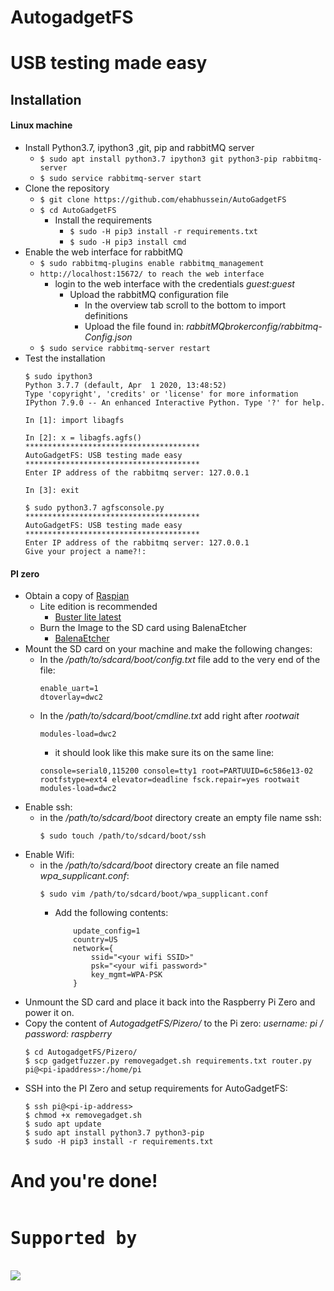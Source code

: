 
# AutogadgetFS
# USB testing made easy
## Installation
#### Linux machine

* Install Python3.7, ipython3 ,git, pip and rabbitMQ server
    * ```$ sudo apt install python3.7 ipython3 git python3-pip rabbitmq-server```
    * ```$ sudo service rabbitmq-server start```
* Clone the repository
    * ```$ git clone https://github.com/ehabhussein/AutoGadgetFS```
    * ```$ cd AutoGadgetFS```
        * Install the requirements
            * ```$ sudo -H pip3 install -r requirements.txt```
            * ```$ sudo -H pip3 install cmd```
* Enable the web interface for rabbitMQ
    * ```$ sudo rabbitmq-plugins enable rabbitmq_management```    
    * ```http://localhost:15672/ to reach the web interface```
        * login to the web interface with the credentials *guest:guest*
            * Upload the rabbitMQ configuration file
                * In the overview tab scroll to the bottom to import definitions
                * Upload the file found in: *rabbitMQbrokerconfig/rabbitmq-Config.json*
    * ```$ sudo service rabbitmq-server restart```
* Test the installation 
    ```
    $ sudo ipython3
    Python 3.7.7 (default, Apr  1 2020, 13:48:52) 
    Type 'copyright', 'credits' or 'license' for more information
    IPython 7.9.0 -- An enhanced Interactive Python. Type '?' for help.

    In [1]: import libagfs     
                                                                                                                                                                    
    In [2]: x = libagfs.agfs()                                                                                                                                                                    
    ***************************************
    AutoGadgetFS: USB testing made easy
    ***************************************
    Enter IP address of the rabbitmq server: 127.0.0.1
  
    In [3]: exit
    
    $ sudo python3.7 agfsconsole.py
    ***************************************
    AutoGadgetFS: USB testing made easy
    ***************************************
    Enter IP address of the rabbitmq server: 127.0.0.1
    Give your project a name?!: 
   ```

#### PI zero
* Obtain a copy of [Raspian](https://www.raspberrypi.org/downloads/raspbian/)
    * Lite edition is recommended 
        * [Buster lite latest](https://downloads.raspberrypi.org/raspios_lite_armhf_latest)
    * Burn the Image to the SD card using BalenaEtcher
        * [BalenaEtcher](https://www.balena.io/etcher/)
* Mount the SD card on your machine and make the following changes:
    * In the */path/to/sdcard/boot/config.txt* file add to the very end of the file:
        ```
        enable_uart=1
        dtoverlay=dwc2
        ```
    * In the */path/to/sdcard/boot/cmdline.txt* add right after *rootwait* 
        ```
        modules-load=dwc2
        ```
        * it should look like this make sure its on the same line:
        ```
      console=serial0,115200 console=tty1 root=PARTUUID=6c586e13-02 rootfstype=ext4 elevator=deadline fsck.repair=yes rootwait modules-load=dwc2
      ```
* Enable ssh:
    * in the */path/to/sdcard/boot* directory create an empty file name ssh:
        ```
        $ sudo touch /path/to/sdcard/boot/ssh
       ```
* Enable Wifi:
    * in the */path/to/sdcard/boot* directory create an file named *wpa_supplicant.conf*:
        ```
        $ sudo vim /path/to/sdcard/boot/wpa_supplicant.conf
        ```
        * Add the following contents:
            ```ctrl_interface=DIR=/var/run/wpa_supplicant GROUP=netdev
                update_config=1
                country=US
                network={
                    ssid="<your wifi SSID>"
                    psk="<your wifi password>"
                    key_mgmt=WPA-PSK
                }
          ``` 
* Unmount the SD card and place it back into the Raspberry Pi Zero and power it on.
* Copy the content of *AutogadgetFS/Pizero/* to the Pi zero: *username: pi / password: raspberry*
    ```
    $ cd AutogadgetFS/Pizero/
    $ scp gadgetfuzzer.py removegadget.sh requirements.txt router.py pi@<pi-ipaddress>:/home/pi
    ``` 
* SSH into the PI Zero and setup requirements for AutoGadgetFS:
    ```
    $ ssh pi@<pi-ip-address>
    $ chmod +x removegadget.sh
    $ sudo apt update
    $ sudo apt install python3.7 python3-pip
    $ sudo -H pip3 install -r requirements.txt
    ```
# And you're done!


<pre>
<h1>Supported by</h1>
<img src="https://github.com/ehabhussein/AutoGadgetFS/blob/master/JetBrains.png">
</pre>
